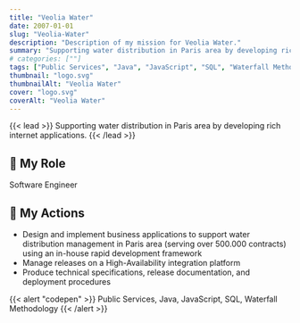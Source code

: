 ```yaml
---
title: "Veolia Water"
date: 2007-01-01
slug: "Veolia-Water"
description: "Description of my mission for Veolia Water."
summary: "Supporting water distribution in Paris area by developing rich internet applications."
# categories: [""]
tags: ["Public Services", "Java", "JavaScript", "SQL", "Waterfall Methodology"]
thumbnail: "logo.svg"
thumbnailAlt: "Veolia Water"
cover: "logo.svg"
coverAlt: "Veolia Water"
---
```


{{< lead >}}
Supporting water distribution in Paris area by developing rich internet applications.
{{< /lead >}}

## :necktie: My Role

Software Engineer

## :dart: My Actions

* Design and implement business applications to support water distribution management in Paris area
(serving over 500.000 contracts) using an in-house rapid development framework
* Manage releases on a High-Availability integration platform
* Produce technical specifications, release documentation, and deployment procedures

{{< alert "codepen" >}}
Public Services, Java, JavaScript, SQL, Waterfall Methodology
{{< /alert >}}
